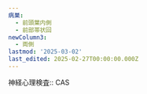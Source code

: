 ```yaml
---
病巣:
  - 前頭葉内側
  - 前部帯状回
newColumn3:
  - 両側
lastmod: '2025-03-02'
last_edited: 2025-02-27T00:00:00.000Z
---
```


神経心理検査:: CAS
